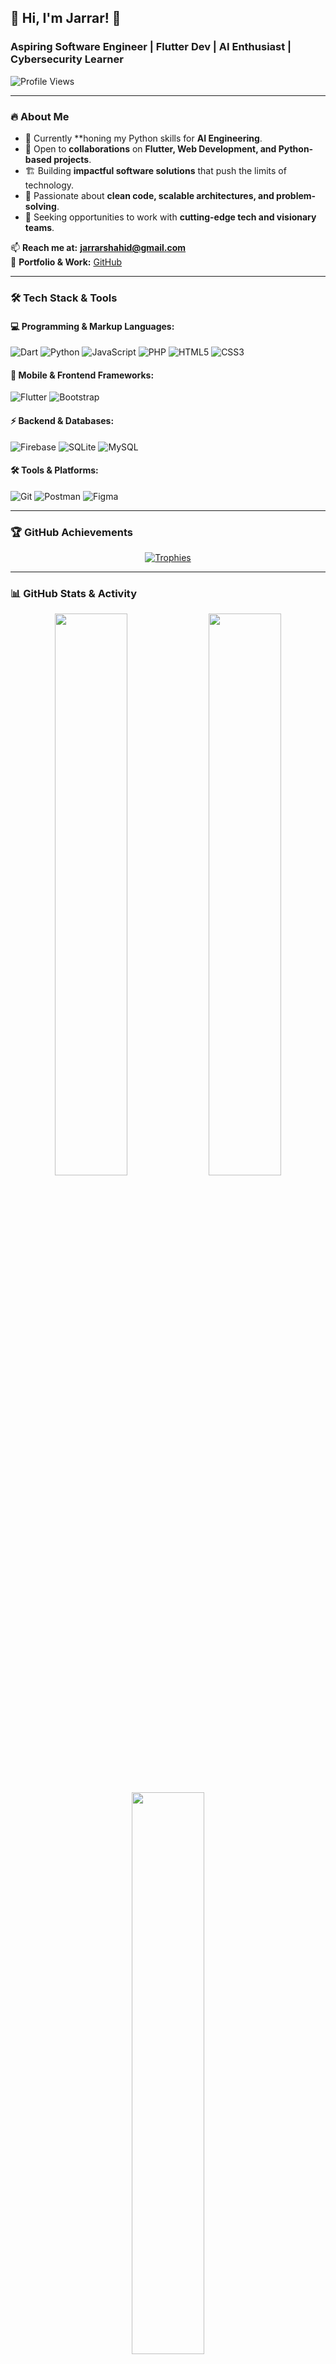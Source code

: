## 🚀 Hi, I'm Jarrar! 👋

### Aspiring Software Engineer | Flutter Dev | AI Enthusiast | Cybersecurity Learner

![Profile Views](https://komarev.com/ghpvc/?username=jarrarshahid&label=Profile%20Views&color=0e75b6&style=flat)

---

### 🔥 About Me
- 🚀 Currently **honing my Python skills for **AI Engineering**.
- 🤝 Open to **collaborations** on **Flutter, Web Development, and Python-based projects**.
- 🏗️ Building **impactful software solutions** that push the limits of technology.
- 🎯 Passionate about **clean code, scalable architectures, and problem-solving**.
- 💼 Seeking opportunities to work with **cutting-edge tech and visionary teams**.

📫 **Reach me at:** **jarrarshahid@gmail.com**  
🔗 **Portfolio & Work:** [GitHub](https://github.com/JarrarShahid)

---

### 🛠️ Tech Stack & Tools

#### **💻 Programming & Markup Languages:**
![Dart](https://img.shields.io/badge/Dart-0175C2?style=for-the-badge&logo=dart&logoColor=white)
![Python](https://img.shields.io/badge/Python-3776AB?style=for-the-badge&logo=python&logoColor=white)
![JavaScript](https://img.shields.io/badge/JavaScript-F7DF1E?style=for-the-badge&logo=javascript&logoColor=black)
![PHP](https://img.shields.io/badge/PHP-777BB4?style=for-the-badge&logo=php&logoColor=white)
![HTML5](https://img.shields.io/badge/HTML5-E34F26?style=for-the-badge&logo=html5&logoColor=white)
![CSS3](https://img.shields.io/badge/CSS3-1572B6?style=for-the-badge&logo=css3&logoColor=white)

#### **📱 Mobile & Frontend Frameworks:**
![Flutter](https://img.shields.io/badge/Flutter-02569B?style=for-the-badge&logo=flutter&logoColor=white)
![Bootstrap](https://img.shields.io/badge/Bootstrap-563D7C?style=for-the-badge&logo=bootstrap&logoColor=white)

#### **⚡ Backend & Databases:**
![Firebase](https://img.shields.io/badge/Firebase-FFCA28?style=for-the-badge&logo=firebase&logoColor=black)
![SQLite](https://img.shields.io/badge/SQLite-003B57?style=for-the-badge&logo=sqlite&logoColor=white)
![MySQL](https://img.shields.io/badge/MySQL-4479A1?style=for-the-badge&logo=mysql&logoColor=white)

#### **🛠️ Tools & Platforms:**
![Git](https://img.shields.io/badge/Git-F05032?style=for-the-badge&logo=git&logoColor=white)
![Postman](https://img.shields.io/badge/Postman-FF6C37?style=for-the-badge&logo=postman&logoColor=white)
![Figma](https://img.shields.io/badge/Figma-F24E1E?style=for-the-badge&logo=figma&logoColor=white)

---

### 🏆 GitHub Achievements
<p align="center">
  <a href="https://github.com/ryo-ma/github-profile-trophy">
    <img src="https://github-profile-trophy.vercel.app/?username=JarrarShahid&theme=radical&margin-w=15&margin-h=15&column=7" alt="Trophies" />
  </a>
</p>

---

### 📊 GitHub Stats & Activity

<p align="center">
  <img src="https://github-readme-stats.vercel.app/api?username=JarrarShahid&show_icons=true&theme=radical" width="48%"/>
  <img src="https://github-readme-streak-stats.herokuapp.com/?user=JarrarShahid&theme=radical" width="48%"/>
</p>

<p align="center">
  <img src="https://github-readme-stats.vercel.app/api/top-langs?username=JarrarShahid&layout=compact&theme=radical" width="48%"/>
</p>

<p align="center">
  <img src="https://github-profile-summary-cards.vercel.app/api/cards/profile-details?username=JarrarShahid&theme=radical" />
  <img src="https://github-profile-summary-cards.vercel.app/api/cards/most-commit-language?username=JarrarShahid&theme=radical" />
  <img src="https://github-profile-summary-cards.vercel.app/api/cards/stats?username=JarrarShahid&theme=radical" />
</p>

---

### 🌍 Let's Connect
[![LinkedIn](https://img.shields.io/badge/LinkedIn-0A66C2?style=for-the-badge&logo=linkedin&logoColor=white)](https://www.linkedin.com/in/jarrar-shahid-873503307/)

---

⚡ **Fun Fact:** Debugging is just like solving an escape room—except the door randomly disappears sometimes! 😆
